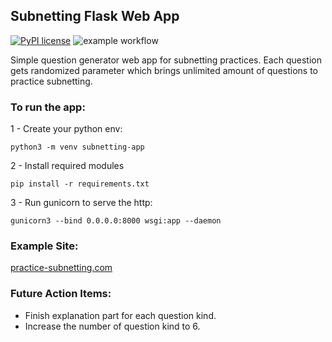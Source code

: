 ## Subnetting Flask Web App

[![PyPI license](https://img.shields.io/pypi/l/ansicolortags.svg)](https://pypi.python.org/pypi/ansicolortags/)
![example workflow](https://github.com/nickyildirim/subnetting-web-app/actions/workflows/linter.yaml/badge.svg)

Simple question generator web app for subnetting practices. Each question gets randomized parameter which brings unlimited amount of questions to practice subnetting. 

### To run the app:

1 - Create your python env:

`python3 -m venv subnetting-app`

2 - Install required modules

`pip install -r requirements.txt`

3 - Run gunicorn to serve the http:

`gunicorn3 --bind 0.0.0.0:8000 wsgi:app --daemon`

### Example Site:
[practice-subnetting.com](https://practice-subnetting.com)


### Future Action Items:

- Finish explanation part for each question kind.
- Increase the number of question kind to 6.


